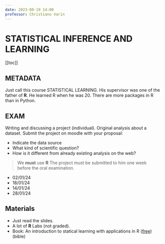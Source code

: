 ```yaml
---
date: 2023-09-19 14:00
professor: Christiano Varin
---
```



# STATISTICAL INFERENCE AND LEARNING

[[toc]]

## METADATA

Just call this course STATISTICAL LEARNING.
His supervisor was one of the father of **R**. He learned R when he was 20.
There are more packages in R than in Python.

## EXAM

Writing and discussing a project (individual). Original analysis about a dataset.
Submit the project on moodle with your proposal:

- Indicate the data source
- What kind of scientific question?
- How is it different from already existing analysis on the web?

> We **must** use **R**
The project must be submitted to him one week before the oral examination.

- 02/01/24
- 18/01/24
- 14/01/24
- 28/01/24

## Materials

- Just read the slides.
- A lot of **R** Labs (not graded).
- Book: An introduction to statical learning with applications in R ([free](https://statlearning.com)) (bible)
